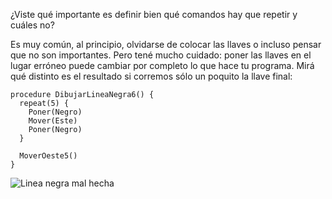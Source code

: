 ¿Viste qué importante es definir bien qué comandos hay que repetir y cuáles no?

Es muy común, al principio, olvidarse de colocar las llaves o incluso pensar que no son importantes. Pero tené mucho cuidado: poner las llaves en el lugar erróneo puede cambiar por completo lo que hace tu programa. Mirá qué distinto es el resultado si corremos sólo un poquito la llave final:

```puppet
procedure DibujarLineaNegra6() {
  repeat(5) {
    Poner(Negro)
    Mover(Este)
    Poner(Negro)
  }

  MoverOeste5()
}
```

![Linea negra mal hecha](https://raw.githubusercontent.com/sagrado-corazon-alcal/mumuki-fundamentos-gobstones-guia-3-repeticion-simple/master/6x2h00-linea-negra-6-mal.png)
